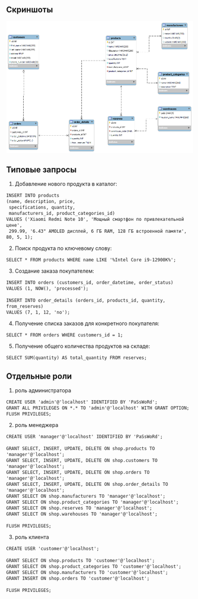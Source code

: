 ## Скриншоты

![Скриншот 1](screenshots/erd.png)

## Типовые запросы

1. Добавление нового продукта в каталог:
```Mysql
INSERT INTO products 
(name, description, price,
 specifications, quantity,
 manufacturers_id, product_categories_id) 
VALUES ('Xiaomi Redmi Note 10', 'Мощный смартфон по привлекательной цене',
 299.99, '6.43" AMOLED дисплей, 6 ГБ RAM, 128 ГБ встроенной памяти', 80, 5, 1);
```
2. Поиск продукта по ключевому слову:
```Mysql
SELECT * FROM products WHERE name LIKE '%Intel Core i9-12900K%';
```

3. Создание заказа покупателем:
```Mysql
INSERT INTO orders (customers_id, order_datetime, order_status)
VALUES (1, NOW(), 'processed');

INSERT INTO order_details (orders_id, products_id, quantity, from_reserves)
VALUES (7, 1, 12, 'no');
```

4. Получение списка заказов для конкретного покупателя:
```Mysql
SELECT * FROM orders WHERE customers_id = 1;
```

5. Получение общего количества продуктов на складе:
```Mysql
SELECT SUM(quantity) AS total_quantity FROM reserves;
```

## Отдельные роли
1. роль администратора
```Mysql
CREATE USER 'admin'@'localhost' IDENTIFIED BY 'PaSsWoRd';
GRANT ALL PRIVILEGES ON *.* TO 'admin'@'localhost' WITH GRANT OPTION;
FLUSH PRIVILEGES;
```
2. роль менеджера
```Mysql
CREATE USER 'manager'@'localhost' IDENTIFIED BY 'PaSsWoRd';

GRANT SELECT, INSERT, UPDATE, DELETE ON shop.products TO 'manager'@'localhost';
GRANT SELECT, INSERT, UPDATE, DELETE ON shop.customers TO 'manager'@'localhost';
GRANT SELECT, INSERT, UPDATE, DELETE ON shop.orders TO 'manager'@'localhost';
GRANT SELECT, INSERT, UPDATE, DELETE ON shop.order_details TO 'manager'@'localhost';
GRANT SELECT ON shop.manufacturers TO 'manager'@'localhost';
GRANT SELECT ON shop.product_categories TO 'manager'@'localhost';
GRANT SELECT ON shop.reserves TO 'manager'@'localhost';
GRANT SELECT ON shop.warehouses TO 'manager'@'localhost';

FLUSH PRIVILEGES;
```
3. роль клиента
```Mysql
CREATE USER 'customer'@'localhost';

GRANT SELECT ON shop.products TO 'customer'@'localhost';
GRANT SELECT ON shop.product_categories TO 'customer'@'localhost';
GRANT SELECT ON shop.manufacturers TO 'customer'@'localhost';
GRANT INSERT ON shop.orders TO 'customer'@'localhost';

FLUSH PRIVILEGES;
```



